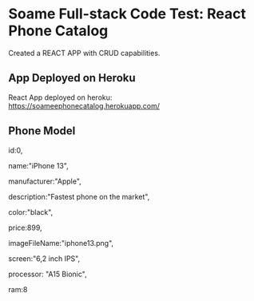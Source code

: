 # Soame Full-stack Code Test: React Phone Catalog
Created a REACT APP with CRUD capabilities.

## App Deployed on Heroku
React App deployed on heroku: https://soameephonecatalog.herokuapp.com/

## Phone Model

 id:0,
 
 name:"iPhone 13",
 
 manufacturer:"Apple",
 
 description:"Fastest phone on the market",
 
 color:"black",
 
 price:899,
 
 imageFileName:"iphone13.png",
 
 screen:"6,2 inch IPS",
 
 processor: "A15 Bionic",
 
 ram:8

